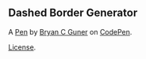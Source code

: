 ## Dashed Border Generator

A [Pen](https://codepen.io/bgoonz/pen/dyWNzym) by [Bryan C Guner](https://codepen.io/bgoonz) on [CodePen](https://codepen.io).

[License](https://codepen.io/bgoonz/pen/dyWNzym/license).
